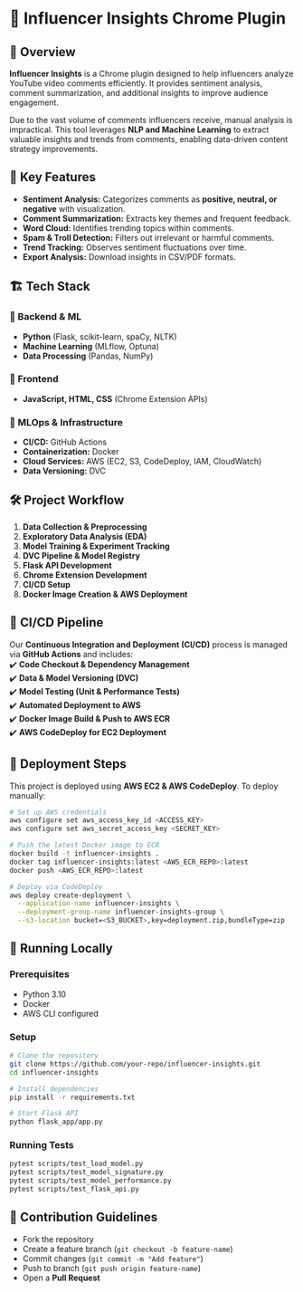 
# 🚀 Influencer Insights Chrome Plugin  

## 📌 Overview  
**Influencer Insights** is a Chrome plugin designed to help influencers analyze YouTube video comments efficiently. It provides sentiment analysis, comment summarization, and additional insights to improve audience engagement.  

Due to the vast volume of comments influencers receive, manual analysis is impractical. This tool leverages **NLP and Machine Learning** to extract valuable insights and trends from comments, enabling data-driven content strategy improvements.  

## 🎯 Key Features  
- **Sentiment Analysis:** Categorizes comments as **positive, neutral, or negative** with visualization.  
- **Comment Summarization:** Extracts key themes and frequent feedback.  
- **Word Cloud:** Identifies trending topics within comments.  
- **Spam & Troll Detection:** Filters out irrelevant or harmful comments.  
- **Trend Tracking:** Observes sentiment fluctuations over time.  
- **Export Analysis:** Download insights in CSV/PDF formats.  

## 🏗️ Tech Stack  
### 🔹 Backend & ML  
- **Python** (Flask, scikit-learn, spaCy, NLTK)  
- **Machine Learning** (MLflow, Optuna)  
- **Data Processing** (Pandas, NumPy)  

### 🔹 Frontend  
- **JavaScript, HTML, CSS** (Chrome Extension APIs)  

### 🔹 MLOps & Infrastructure  
- **CI/CD:** GitHub Actions  
- **Containerization:** Docker  
- **Cloud Services:** AWS (EC2, S3, CodeDeploy, IAM, CloudWatch)  
- **Data Versioning:** DVC  

## 🛠️ Project Workflow  
1. **Data Collection & Preprocessing**  
2. **Exploratory Data Analysis (EDA)**  
3. **Model Training & Experiment Tracking**  
4. **DVC Pipeline & Model Registry**  
5. **Flask API Development**  
6. **Chrome Extension Development**  
7. **CI/CD Setup**  
8. **Docker Image Creation & AWS Deployment**  

## 🔄 CI/CD Pipeline  
Our **Continuous Integration and Deployment (CI/CD)** process is managed via **GitHub Actions** and includes:  
✔️ **Code Checkout & Dependency Management**  
✔️ **Data & Model Versioning (DVC)**  
✔️ **Model Testing (Unit & Performance Tests)**  
✔️ **Automated Deployment to AWS**  
✔️ **Docker Image Build & Push to AWS ECR**  
✔️ **AWS CodeDeploy for EC2 Deployment**  

## 🚀 Deployment Steps  
This project is deployed using **AWS EC2 & AWS CodeDeploy**. To deploy manually:  
```bash
# Set up AWS credentials
aws configure set aws_access_key_id <ACCESS_KEY>
aws configure set aws_secret_access_key <SECRET_KEY>

# Push the latest Docker image to ECR
docker build -t influencer-insights .
docker tag influencer-insights:latest <AWS_ECR_REPO>:latest
docker push <AWS_ECR_REPO>:latest

# Deploy via CodeDeploy
aws deploy create-deployment \
  --application-name influencer-insights \
  --deployment-group-name influencer-insights-group \
  --s3-location bucket=<S3_BUCKET>,key=deployment.zip,bundleType=zip
```

## 📝 Running Locally  
### Prerequisites  
- Python 3.10  
- Docker  
- AWS CLI configured  

### Setup  
```bash
# Clone the repository
git clone https://github.com/your-repo/influencer-insights.git
cd influencer-insights

# Install dependencies
pip install -r requirements.txt

# Start Flask API
python flask_app/app.py
```

### Running Tests  
```bash
pytest scripts/test_load_model.py
pytest scripts/test_model_signature.py
pytest scripts/test_model_performance.py
pytest scripts/test_flask_api.py
```

## 📌 Contribution Guidelines  
- Fork the repository  
- Create a feature branch (`git checkout -b feature-name`)  
- Commit changes (`git commit -m "Add feature"`)  
- Push to branch (`git push origin feature-name`)  
- Open a **Pull Request**  


